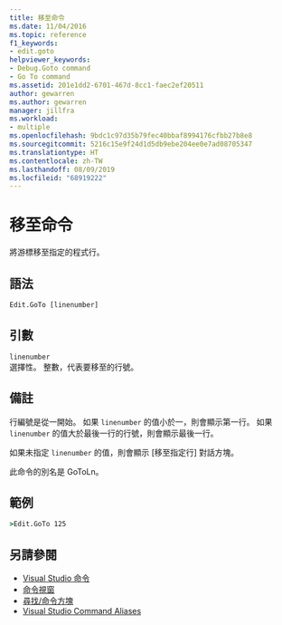 ```yaml
---
title: 移至命令
ms.date: 11/04/2016
ms.topic: reference
f1_keywords:
- edit.goto
helpviewer_keywords:
- Debug.Goto command
- Go To command
ms.assetid: 201e1dd2-6701-467d-8cc1-faec2ef20511
author: gewarren
ms.author: gewarren
manager: jillfra
ms.workload:
- multiple
ms.openlocfilehash: 9bdc1c97d35b79fec40bbaf8994176cfbb27b8e8
ms.sourcegitcommit: 5216c15e9f24d1d5db9ebe204ee0e7ad08705347
ms.translationtype: HT
ms.contentlocale: zh-TW
ms.lasthandoff: 08/09/2019
ms.locfileid: "68919222"
---
```

# <a name="go-to-command"></a>移至命令
將游標移至指定的程式行。

## <a name="syntax"></a>語法

```cmd
Edit.GoTo [linenumber]
```

## <a name="arguments"></a>引數
`linenumber`\
選擇性。 整數，代表要移至的行號。

## <a name="remarks"></a>備註
行編號是從一開始。 如果 `linenumber` 的值小於一，則會顯示第一行。 如果 `linenumber` 的值大於最後一行的行號，則會顯示最後一行。

如果未指定 `linenumber` 的值，則會顯示 [移至指定行]  對話方塊。

此命令的別名是 GoToLn。

## <a name="example"></a>範例

```cmd
>Edit.GoTo 125
```

## <a name="see-also"></a>另請參閱

- [Visual Studio 命令](../../ide/reference/visual-studio-commands.md)
- [命令視窗](../../ide/reference/command-window.md)
- [尋找/命令方塊](../../ide/find-command-box.md)
- [Visual Studio Command Aliases](../../ide/reference/visual-studio-command-aliases.md)